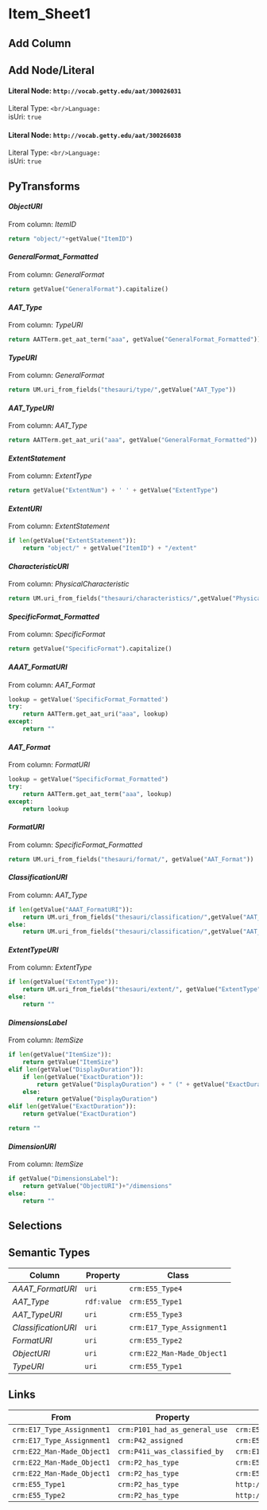 # Item_Sheet1

## Add Column

## Add Node/Literal
#### Literal Node: `http://vocab.getty.edu/aat/300026031`
Literal Type: ``
<br/>Language: ``
<br/>isUri: `true`

#### Literal Node: `http://vocab.getty.edu/aat/300266038`
Literal Type: ``
<br/>Language: ``
<br/>isUri: `true`


## PyTransforms
#### _ObjectURI_
From column: _ItemID_
``` python
return "object/"+getValue("ItemID")
```

#### _GeneralFormat_Formatted_
From column: _GeneralFormat_
``` python
return getValue("GeneralFormat").capitalize()
```

#### _AAT_Type_
From column: _TypeURI_
``` python
return AATTerm.get_aat_term("aaa", getValue("GeneralFormat_Formatted"))
```

#### _TypeURI_
From column: _GeneralFormat_
``` python
return UM.uri_from_fields("thesauri/type/",getValue("AAT_Type"))
```

#### _AAT_TypeURI_
From column: _AAT_Type_
``` python
return AATTerm.get_aat_uri("aaa", getValue("GeneralFormat_Formatted"))
```

#### _ExtentStatement_
From column: _ExtentType_
``` python
return getValue("ExtentNum") + ' ' + getValue("ExtentType")
```

#### _ExtentURI_
From column: _ExtentStatement_
``` python
if len(getValue("ExtentStatement")):
    return "object/" + getValue("ItemID") + "/extent"
```

#### _CharacteristicURI_
From column: _PhysicalCharacteristic_
``` python
return UM.uri_from_fields("thesauri/characteristics/",getValue("PhysicalCharacteristic"))
```

#### _SpecificFormat_Formatted_
From column: _SpecificFormat_
``` python
return getValue("SpecificFormat").capitalize()
```

#### _AAAT_FormatURI_
From column: _AAT_Format_
``` python
lookup = getValue('SpecificFormat_Formatted')
try:
    return AATTerm.get_aat_uri("aaa", lookup)
except:
    return ""
```

#### _AAT_Format_
From column: _FormatURI_
``` python
lookup = getValue("SpecificFormat_Formatted")
try:
    return AATTerm.get_aat_term("aaa", lookup)
except:
    return lookup
```

#### _FormatURI_
From column: _SpecificFormat_Formatted_
``` python
return UM.uri_from_fields("thesauri/format/", getValue("AAT_Format"))
```

#### _ClassificationURI_
From column: _AAT_Type_
``` python
if len(getValue("AAAT_FormatURI")):
    return UM.uri_from_fields("thesauri/classification/",getValue("AAT_Type"), getValue("AAT_Format"))
else:
    return UM.uri_from_fields("thesauri/classification/",getValue("AAT_Type"))
```

#### _ExtentTypeURI_
From column: _ExtentType_
``` python
if len(getValue("ExtentType")):
    return UM.uri_from_fields("thesauri/extent/", getValue("ExtentType"))
else:
    return ""
```

#### _DimensionsLabel_
From column: _ItemSize_
``` python
if len(getValue("ItemSize")):
    return getValue("ItemSize")
elif len(getValue("DisplayDuration")):
    if len(getValue("ExactDuration")):
        return getValue("DisplayDuration") + " (" + getValue("ExactDuration") + ")"
    else:
        return getValue("DisplayDuration")
elif len(getValue("ExactDuration")):
    return getValue("ExactDuration")

return ""
```

#### _DimensionURI_
From column: _ItemSize_
``` python
if getValue("DimensionsLabel"):
    return getValue("ObjectURI")+"/dimensions"
else:
    return ""
```


## Selections

## Semantic Types
| Column | Property | Class |
|  ----- | -------- | ----- |
| _AAAT_FormatURI_ | `uri` | `crm:E55_Type4`|
| _AAT_Type_ | `rdf:value` | `crm:E55_Type1`|
| _AAT_TypeURI_ | `uri` | `crm:E55_Type3`|
| _ClassificationURI_ | `uri` | `crm:E17_Type_Assignment1`|
| _FormatURI_ | `uri` | `crm:E55_Type2`|
| _ObjectURI_ | `uri` | `crm:E22_Man-Made_Object1`|
| _TypeURI_ | `uri` | `crm:E55_Type1`|


## Links
| From | Property | To |
|  --- | -------- | ---|
| `crm:E17_Type_Assignment1` | `crm:P101_had_as_general_use` | `crm:E55_Type3`|
| `crm:E17_Type_Assignment1` | `crm:P42_assigned` | `crm:E55_Type4`|
| `crm:E22_Man-Made_Object1` | `crm:P41i_was_classified_by` | `crm:E17_Type_Assignment1`|
| `crm:E22_Man-Made_Object1` | `crm:P2_has_type` | `crm:E55_Type1`|
| `crm:E22_Man-Made_Object1` | `crm:P2_has_type` | `crm:E55_Type2`|
| `crm:E55_Type1` | `crm:P2_has_type` | `http://vocab.getty.edu/aat/300026031`|
| `crm:E55_Type2` | `crm:P2_has_type` | `http://vocab.getty.edu/aat/300266038`|
